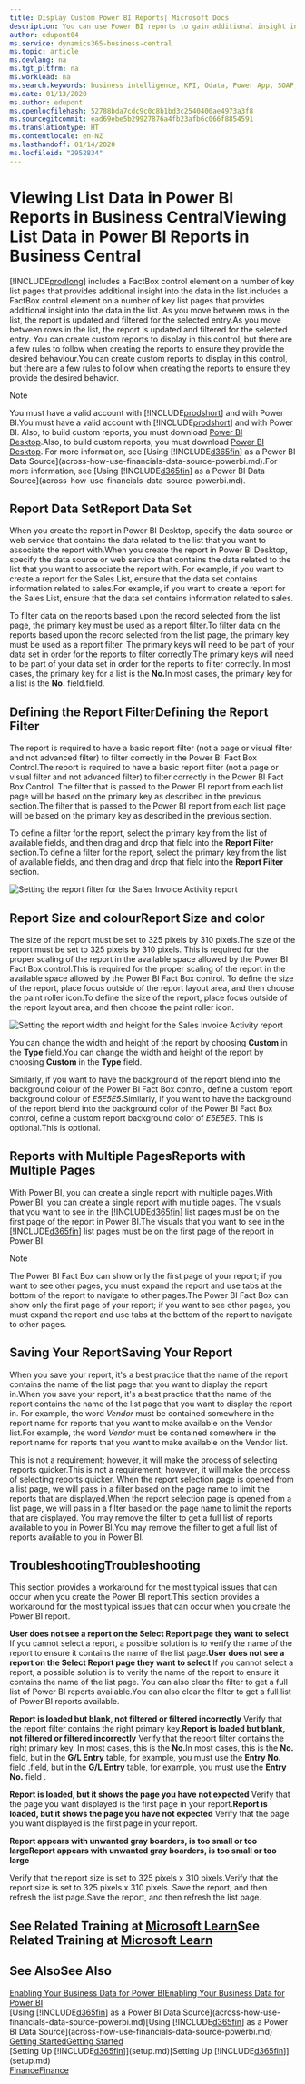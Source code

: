 ```yaml
---
title: Display Custom Power BI Reports| Microsoft Docs
description: You can use Power BI reports to gain additional insight into data in lists.
author: edupont04
ms.service: dynamics365-business-central
ms.topic: article
ms.devlang: na
ms.tgt_pltfrm: na
ms.workload: na
ms.search.keywords: business intelligence, KPI, Odata, Power App, SOAP, analysis
ms.date: 01/13/2020
ms.author: edupont
ms.openlocfilehash: 52788bda7cdc9c0c8b1bd3c2540400ae4973a3f8
ms.sourcegitcommit: ead69ebe5b29927876a4fb23afb6c066f8854591
ms.translationtype: HT
ms.contentlocale: en-NZ
ms.lasthandoff: 01/14/2020
ms.locfileid: "2952834"
---
```

# <a name="viewing-list-data-in-power-bi-reports-in-business-central"></a><span data-ttu-id="446b9-103">Viewing List Data in Power BI Reports in Business Central</span><span class="sxs-lookup"><span data-stu-id="446b9-103">Viewing List Data in Power BI Reports in Business Central</span></span>

[!INCLUDE[prodlong](includes/prodlong.md)] <span data-ttu-id="446b9-104">includes a FactBox control element on a number of key list pages that provides additional insight into the data in the list.</span><span class="sxs-lookup"><span data-stu-id="446b9-104">includes a FactBox control element on a number of key list pages that provides additional insight into the data in the list.</span></span> <span data-ttu-id="446b9-105">As you move between rows in the list, the report is updated and filtered for the selected entry.</span><span class="sxs-lookup"><span data-stu-id="446b9-105">As you move between rows in the list, the report is updated and filtered for the selected entry.</span></span> <span data-ttu-id="446b9-106">You can create custom reports to display in this control, but there are a few rules to follow when creating the reports to ensure they provide the desired behaviour.</span><span class="sxs-lookup"><span data-stu-id="446b9-106">You can create custom reports to display in this control, but there are a few rules to follow when creating the reports to ensure they provide the desired behavior.</span></span>  

> [!NOTE]  
> <span data-ttu-id="446b9-107">You must have a valid account with [!INCLUDE[prodshort](includes/prodshort.md)] and with Power BI.</span><span class="sxs-lookup"><span data-stu-id="446b9-107">You must have a valid account with [!INCLUDE[prodshort](includes/prodshort.md)] and with Power BI.</span></span> <span data-ttu-id="446b9-108">Also, to build custom reports, you must download [Power BI Desktop](https://powerbi.microsoft.com/desktop/).</span><span class="sxs-lookup"><span data-stu-id="446b9-108">Also, to build custom reports, you must download [Power BI Desktop](https://powerbi.microsoft.com/desktop/).</span></span> <span data-ttu-id="446b9-109">For more information, see [Using [!INCLUDE[d365fin](includes/d365fin_md.md)] as a Power BI Data Source](across-how-use-financials-data-source-powerbi.md).</span><span class="sxs-lookup"><span data-stu-id="446b9-109">For more information, see [Using [!INCLUDE[d365fin](includes/d365fin_md.md)] as a Power BI Data Source](across-how-use-financials-data-source-powerbi.md).</span></span>  

## <a name="report-data-set"></a><span data-ttu-id="446b9-110">Report Data Set</span><span class="sxs-lookup"><span data-stu-id="446b9-110">Report Data Set</span></span>
<span data-ttu-id="446b9-111">When you create the report in Power BI Desktop, specify the data source or web service that contains the data related to the list that you want to associate the report with.</span><span class="sxs-lookup"><span data-stu-id="446b9-111">When you create the report in Power BI Desktop, specify the data source or web service that contains the data related to the list that you want to associate the report with.</span></span> <span data-ttu-id="446b9-112">For example, if you want to create a report for the Sales List, ensure that the data set contains information related to sales.</span><span class="sxs-lookup"><span data-stu-id="446b9-112">For example, if you want to create a report for the Sales List, ensure that the data set contains information related to sales.</span></span>  

<span data-ttu-id="446b9-113">To filter data on the reports based upon the record selected from the list page, the primary key must be used as a report filter.</span><span class="sxs-lookup"><span data-stu-id="446b9-113">To filter data on the reports based upon the record selected from the list page, the primary key must be used as a report filter.</span></span> <span data-ttu-id="446b9-114">The primary keys will need to be part of your data set in order for the reports to filter correctly.</span><span class="sxs-lookup"><span data-stu-id="446b9-114">The primary keys will need to be part of your data set in order for the reports to filter correctly.</span></span> <span data-ttu-id="446b9-115">In most cases, the primary key for a list is the **No.**</span><span class="sxs-lookup"><span data-stu-id="446b9-115">In most cases, the primary key for a list is the **No.**</span></span> <span data-ttu-id="446b9-116">field.</span><span class="sxs-lookup"><span data-stu-id="446b9-116">field.</span></span>  

## <a name="defining-the-report-filter"></a><span data-ttu-id="446b9-117">Defining the Report Filter</span><span class="sxs-lookup"><span data-stu-id="446b9-117">Defining the Report Filter</span></span>
<span data-ttu-id="446b9-118">The report is required to have a basic report filter (not a page or visual filter and not advanced filter) to filter correctly in the Power BI Fact Box Control.</span><span class="sxs-lookup"><span data-stu-id="446b9-118">The report is required to have a basic report filter (not a page or visual filter and not advanced filter) to filter correctly in the Power BI Fact Box Control.</span></span> <span data-ttu-id="446b9-119">The filter that is passed to the Power BI report from each list page will be based on the primary key as described in the previous section.</span><span class="sxs-lookup"><span data-stu-id="446b9-119">The filter that is passed to the Power BI report from each list page will be based on the primary key as described in the previous section.</span></span>  

<span data-ttu-id="446b9-120">To define a filter for the report, select the primary key from the list of available fields, and then drag and drop that field into the **Report Filter** section.</span><span class="sxs-lookup"><span data-stu-id="446b9-120">To define a filter for the report, select the primary key from the list of available fields, and then drag and drop that field into the **Report Filter** section.</span></span>  

![Setting the report filter for the Sales Invoice Activity report](./media/across-how-use-powerbi-reports-factbox/financials-powerbi-report-filter.png)

## <a name="report-size-and-color"></a><span data-ttu-id="446b9-122">Report Size and colour</span><span class="sxs-lookup"><span data-stu-id="446b9-122">Report Size and color</span></span>
<span data-ttu-id="446b9-123">The size of the report must be set to 325 pixels by 310 pixels.</span><span class="sxs-lookup"><span data-stu-id="446b9-123">The size of the report must be set to 325 pixels by 310 pixels.</span></span> <span data-ttu-id="446b9-124">This is required for the proper scaling of the report in the available space allowed by the Power BI Fact Box control.</span><span class="sxs-lookup"><span data-stu-id="446b9-124">This is required for the proper scaling of the report in the available space allowed by the Power BI Fact Box control.</span></span> <span data-ttu-id="446b9-125">To define the size of the report, place focus outside of the report layout area, and then choose the paint roller icon.</span><span class="sxs-lookup"><span data-stu-id="446b9-125">To define the size of the report, place focus outside of the report layout area, and then choose the paint roller icon.</span></span>

![Setting the report width and height for the Sales Invoice Activity report](./media/across-how-use-powerbi-reports-factbox/financials-powerbi-report-sizing.png)

<span data-ttu-id="446b9-127">You can change the width and height of the report by choosing **Custom** in the **Type** field.</span><span class="sxs-lookup"><span data-stu-id="446b9-127">You can change the width and height of the report by choosing **Custom** in the **Type** field.</span></span>

<span data-ttu-id="446b9-128">Similarly, if you want to have the background of the report blend into the background colour of the Power BI Fact Box control, define a custom report background colour of *E5E5E5*.</span><span class="sxs-lookup"><span data-stu-id="446b9-128">Similarly, if you want to have the background of the report blend into the background color of the Power BI Fact Box control, define a custom report background color of *E5E5E5*.</span></span> <span data-ttu-id="446b9-129">This is optional.</span><span class="sxs-lookup"><span data-stu-id="446b9-129">This is optional.</span></span>  

## <a name="reports-with-multiple-pages"></a><span data-ttu-id="446b9-130">Reports with Multiple Pages</span><span class="sxs-lookup"><span data-stu-id="446b9-130">Reports with Multiple Pages</span></span>
<span data-ttu-id="446b9-131">With Power BI, you can create a single report with multiple pages.</span><span class="sxs-lookup"><span data-stu-id="446b9-131">With Power BI, you can create a single report with multiple pages.</span></span> <span data-ttu-id="446b9-132">The visuals that you want to see in the [!INCLUDE[d365fin](includes/d365fin_md.md)] list pages must be on the first page of the report in Power BI.</span><span class="sxs-lookup"><span data-stu-id="446b9-132">The visuals that you want to see in the [!INCLUDE[d365fin](includes/d365fin_md.md)] list pages must be on the first page of the report in Power BI.</span></span>  

> [!NOTE]  
> <span data-ttu-id="446b9-133">The Power BI Fact Box can show only the first page of your report; if you want to see other pages, you must expand the report and use tabs at the bottom of the report to navigate to other pages.</span><span class="sxs-lookup"><span data-stu-id="446b9-133">The Power BI Fact Box can show only the first page of your report; if you want to see other pages, you must expand the report and use tabs at the bottom of the report to navigate to other pages.</span></span>  

## <a name="saving-your-report"></a><span data-ttu-id="446b9-134">Saving Your Report</span><span class="sxs-lookup"><span data-stu-id="446b9-134">Saving Your Report</span></span>

<span data-ttu-id="446b9-135">When you save your report, it's a best practice that the name of the report contains the name of the list page that you want to display the report in.</span><span class="sxs-lookup"><span data-stu-id="446b9-135">When you save your report, it's a best practice that the name of the report contains the name of the list page that you want to display the report in.</span></span> <span data-ttu-id="446b9-136">For example, the word *Vendor* must be contained somewhere in the report name for reports that you want to make available on the Vendor list.</span><span class="sxs-lookup"><span data-stu-id="446b9-136">For example, the word *Vendor* must be contained somewhere in the report name for reports that you want to make available on the Vendor list.</span></span>  

<span data-ttu-id="446b9-137">This is not a requirement; however, it will make the process of selecting reports quicker.</span><span class="sxs-lookup"><span data-stu-id="446b9-137">This is not a requirement; however, it will make the process of selecting reports quicker.</span></span> <span data-ttu-id="446b9-138">When the report selection page is opened from a list page, we will pass in a filter based on the page name to limit the reports that are displayed.</span><span class="sxs-lookup"><span data-stu-id="446b9-138">When the report selection page is opened from a list page, we will pass in a filter based on the page name to limit the reports that are displayed.</span></span>  <span data-ttu-id="446b9-139">You may remove the filter to get a full list of reports available to you in Power BI.</span><span class="sxs-lookup"><span data-stu-id="446b9-139">You may remove the filter to get a full list of reports available to you in Power BI.</span></span>  

## <a name="troubleshooting"></a><span data-ttu-id="446b9-140">Troubleshooting</span><span class="sxs-lookup"><span data-stu-id="446b9-140">Troubleshooting</span></span>
<span data-ttu-id="446b9-141">This section provides a workaround for the most typical issues that can occur when you create the Power BI report.</span><span class="sxs-lookup"><span data-stu-id="446b9-141">This section provides a workaround for the most typical issues that can occur when you create the Power BI report.</span></span>  

<span data-ttu-id="446b9-142">**User does not see a report on the Select Report page they want to select** If you cannot select a report, a possible solution is to verify the name of the report to ensure it contains the name of the list page.</span><span class="sxs-lookup"><span data-stu-id="446b9-142">**User does not see a report on the Select Report page they want to select** If you cannot select a report, a possible solution is to verify the name of the report to ensure it contains the name of the list page.</span></span> <span data-ttu-id="446b9-143">You can also clear the filter to get a full list of Power BI reports available.</span><span class="sxs-lookup"><span data-stu-id="446b9-143">You can also clear the filter to get a full list of Power BI reports available.</span></span>  

<span data-ttu-id="446b9-144">**Report is loaded but blank, not filtered or filtered incorrectly** Verify that the report filter contains the right primary key.</span><span class="sxs-lookup"><span data-stu-id="446b9-144">**Report is loaded but blank, not filtered or filtered incorrectly** Verify that the report filter contains the right primary key.</span></span> <span data-ttu-id="446b9-145">In most cases, this is the **No.**</span><span class="sxs-lookup"><span data-stu-id="446b9-145">In most cases, this is the **No.**</span></span> <span data-ttu-id="446b9-146">field, but in the **G/L Entry** table, for example, you must use the **Entry No.** field  .</span><span class="sxs-lookup"><span data-stu-id="446b9-146">field, but in the **G/L Entry** table, for example, you must use the **Entry No.** field  .</span></span>

<span data-ttu-id="446b9-147">**Report is loaded, but it shows the page you have not expected** Verify that the page you want displayed is the first page in your report.</span><span class="sxs-lookup"><span data-stu-id="446b9-147">**Report is loaded, but it shows the page you have not expected** Verify that the page you want displayed is the first page in your report.</span></span>  

<span data-ttu-id="446b9-148">**Report appears with unwanted gray boarders, is too small or too large**</span><span class="sxs-lookup"><span data-stu-id="446b9-148">**Report appears with unwanted gray boarders, is too small or too large**</span></span>

<span data-ttu-id="446b9-149">Verify that the report size is set to 325 pixels x 310 pixels.</span><span class="sxs-lookup"><span data-stu-id="446b9-149">Verify that the report size is set to 325 pixels x 310 pixels.</span></span> <span data-ttu-id="446b9-150">Save the report, and then refresh the list page.</span><span class="sxs-lookup"><span data-stu-id="446b9-150">Save the report, and then refresh the list page.</span></span>  

## <a name="see-related-training-at-microsoft-learnlearnmodulesconfigure-powerbi-excel-dynamics-365-business-centralindex"></a><span data-ttu-id="446b9-151">See Related Training at [Microsoft Learn](/learn/modules/configure-powerbi-excel-dynamics-365-business-central/index)</span><span class="sxs-lookup"><span data-stu-id="446b9-151">See Related Training at [Microsoft Learn](/learn/modules/configure-powerbi-excel-dynamics-365-business-central/index)</span></span>

## <a name="see-also"></a><span data-ttu-id="446b9-152">See Also</span><span class="sxs-lookup"><span data-stu-id="446b9-152">See Also</span></span>

[<span data-ttu-id="446b9-153">Enabling Your Business Data for Power BI</span><span class="sxs-lookup"><span data-stu-id="446b9-153">Enabling Your Business Data for Power BI</span></span>](admin-powerbi.md)  
<span data-ttu-id="446b9-154">[Using [!INCLUDE[d365fin](includes/d365fin_md.md)] as a Power BI Data Source](across-how-use-financials-data-source-powerbi.md)</span><span class="sxs-lookup"><span data-stu-id="446b9-154">[Using [!INCLUDE[d365fin](includes/d365fin_md.md)] as a Power BI Data Source](across-how-use-financials-data-source-powerbi.md)</span></span>  
[<span data-ttu-id="446b9-155">Getting Started</span><span class="sxs-lookup"><span data-stu-id="446b9-155">Getting Started</span></span>](product-get-started.md)  
<span data-ttu-id="446b9-156">[Setting Up [!INCLUDE[d365fin](includes/d365fin_md.md)]](setup.md)</span><span class="sxs-lookup"><span data-stu-id="446b9-156">[Setting Up [!INCLUDE[d365fin](includes/d365fin_md.md)]](setup.md)</span></span>  
[<span data-ttu-id="446b9-157">Finance</span><span class="sxs-lookup"><span data-stu-id="446b9-157">Finance</span></span>](finance.md)  

